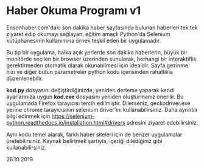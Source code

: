 # Haber Okuma Programı v1
Ensonhaber.com'daki son dakika haber sayfasında bulunan haberleri tek tek ziyaret edip okumayı sağlayan, eğitim amaçlı Python'da Selenium kütüphanesinin kullanımına örnek teşkil eden bir uygulamadır.

Bu tip bir uygulama, halka açık yerlerde son dakika haberlerin, büyük bir monitörde seçilen bir browser üzerinden sunularak, herhangi bir interaktiflik gerektirmeden otomatik olarak okunabilmesi için idealdir. Sayfa gezinme hızı ve diğer bütün parametreler python kodu içerisinden rahatlıkla düzenlenebilir.

**kod.py** dosyasını değiştirdiğinizde, yeniden derleme yaparak kendi ayarlarınıza uygun **kod.exe** dosyasını yeniden oluşturmanız önerilir. Bu uygulamada Firefox tarayıcısı tercih edilmiştir. Dilerseniz, geckodriver.exe yerine chrome tarayıcısının selenium driver'ını kullanabilirsiniz. Daha ayrıntılı bilgi edinmek için https://selenium-python.readthedocs.io/installation.html#drivers adresini ziyaret edebilirsiniz.

Aynı kodu temel alarak, farklı haber siteleri için de benzer uygulamalar üretebilirsiniz. Kaynak belirtmek şartıyla, içeriği dilediğiniz gibi kullanabilirsiniz.

26.10.2019
